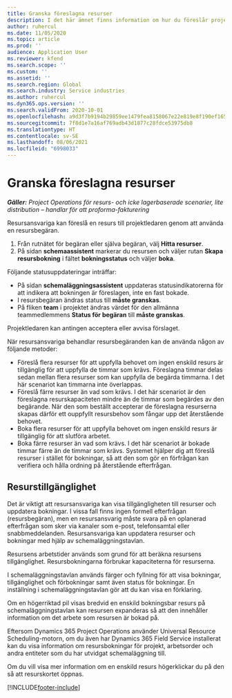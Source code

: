 ```yaml
---
title: Granska föreslagna resurser
description: I det här ämnet finns information om hur du föreslår projektresurser.
author: ruhercul
ms.date: 11/05/2020
ms.topic: article
ms.prod: ''
audience: Application User
ms.reviewer: kfend
ms.search.scope: ''
ms.custom: ''
ms.assetid: ''
ms.search.region: Global
ms.search.industry: Service industries
ms.author: ruhercul
ms.dyn365.ops.version: ''
ms.search.validFrom: 2020-10-01
ms.openlocfilehash: a9d3f7b9194b29859ee1479fea8158067e22e819e8f190ef1659e14b7c0cd6b5
ms.sourcegitcommit: 7f8d1e7a16af769adb43d1877c28fdce53975db8
ms.translationtype: HT
ms.contentlocale: sv-SE
ms.lasthandoff: 08/06/2021
ms.locfileid: "6998033"
---
```

# <a name="review-proposed-resources"></a>Granska föreslagna resurser

_**Gäller:** Project Operations för resurs- och icke lagerbaserade scenarier, lite distribution – handlar för att proforma-fakturering_

Resursansvariga kan föreslå en resurs till projektledaren genom att använda en resursbegäran.

1. Från rutnätet för begäran eller själva begäran, välj **Hitta resurser**.
2. På sidan **schemaassistent** markerar du resursen och väljer rutan **Skapa resursbokning** i fältet **bokningsstatus** och väljer **boka**.

Följande statusuppdateringar inträffar:

- På sidan **schemaläggningsassistent** uppdateras statusindikatorerna för att indikera att bokningen är föreslagen, inte en fast bokade.
- I resursbegäran ändras status till **måste granskas**.
- På fliken **team** i projektet ändras värdet för den allmänna teammedlemmens **Status för begäran** till **måste granskas**.

Projektledaren kan antingen acceptera eller avvisa förslaget.

När resursansvariga behandlar resursbegäranden kan de använda någon av följande metoder:

- Föreslå flera resurser för att uppfylla behovet om ingen enskild resurs är tillgänglig för att uppfylla de timmar som krävs. Föreslagna timmar delas sedan mellan flera resurser som kan uppfylla de begärda timmarna. I det här scenariot kan timmarna inte överlappas.
- Föreslå färre resurser än vad som krävs. I det här scenariot är den föreslagna resurskapaciteten mindre än de timmar som begärdes av den begärande. När den som beställt accepterar de föreslagna resurserna skapas därför ett ouppfyllt resursbehov som fångar upp det återstående behovet.
- Boka flera resurser för att uppfylla behovet om ingen enskild resurs är tillgänglig för att slutföra arbetet.
- Boka färre resurser än vad som krävs. I det här scenariot är bokade timmar färre än de timmar som krävs. Systemet hjälper dig att föreslå resurser i stället för bokningar, så att den som gör en förfrågan kan verifiera och hålla ordning på återstående efterfrågan.

## <a name="resource-availability"></a>Resurstillgänglighet

Det är viktigt att resursansvariga kan visa tillgängligheten till resurser och uppdatera bokningar. I vissa fall finns ingen formell efterfrågan (resursbegäran), men en resursansvarig måste svara på en oplanerad efterfrågan som sker via kanaler som e-post, telefonsamtal eller snabbmeddelanden. Resursansvariga kan uppdatera resurser och bokningar med hjälp av schemaläggningstavlan.

Resursens arbetstider används som grund för att beräkna resursens tillgänglighet. Resursbokningarna förbrukar kapaciteterna för resurserna.

I schemaläggningstavlan används färger och fyllning för att visa bokningar, tillgänglighet och förbokningar samt även status för bokningar. En inställning i schemaläggningstavlan gör att du kan visa en förklaring.

Om en högerriktad pil visas bredvid en enskild bokningsbar resurs på schemaläggningstavlan kan resursen expanderas så att den innehåller information om det arbete som resursen är bokad på.

Eftersom Dynamics 365 Project Operations använder Universal Resource Scheduling-motorn, om du även har Dynamics 365 Field Service installerat kan du visa information om resursbokningar för projekt, arbetsorder och andra entiteter som du har utvidgat schemaläggning till.

Om du vill visa mer information om en enskild resurs högerklickar du på den så att resurskortet öppnas.



[!INCLUDE[footer-include](../includes/footer-banner.md)]